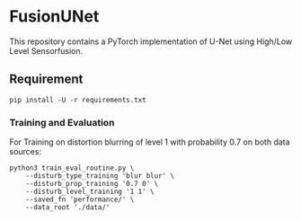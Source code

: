 # FusionUNet
This repository contains a PyTorch implementation of U-Net using High/Low Level Sensorfusion.

## Requirement

```shell script
pip install -U -r requirements.txt
```

### Training and Evaluation
For Training on distortion blurring of level 1 with probability 0.7 on both data sources:
```
python3 train_eval_routine.py \
    --disturb_type_training 'blur blur' \
    --disturb_prop_training '0.7 0' \
    --disturb_level_training '1 1' \
    --saved_fn 'performance/' \
    --data_root './data/'
```
